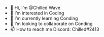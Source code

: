 - 👋 Hi, I’m @Chilled Wave
- 👀 I’m interested in Coding 
- 🌱 I’m currently learning Conding
- 💞️ I’m looking to collaborate on Conding
- 📫 How to reach me Discord: Chilled#2413

<!---
Astened/Astened is a ✨ special ✨ repository because its `README.md` (this file) appears on your GitHub profile.
You can click the Preview link to take a look at your changes.
--->
